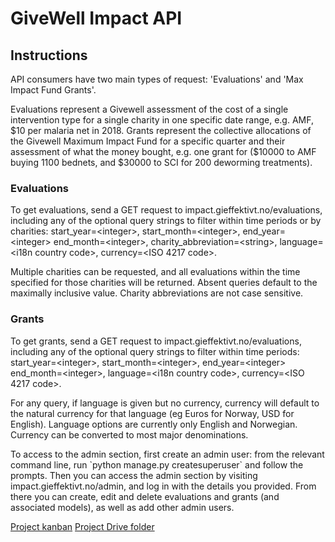 # GiveWell Impact API

<div><h2>Instructions</h2>
  <p>API consumers have two main types of request: 'Evaluations' and 'Max Impact Fund Grants'.</p>
  <p>Evaluations represent a Givewell assessment of the cost of a single intervention type for a single charity in one specific date range, e.g. AMF, $10 per malaria net in 2018. Grants represent the collective allocations of the Givewell Maximum Impact Fund for a specific quarter and their assessment of what the money bought, e.g. one grant for ($10000 to AMF buying 1100 bednets, and $30000 to SCI for 200 deworming treatments).</p>
  <h3>Evaluations</h3>
  <p>To get evaluations, send a GET request to impact.gieffektivt.no/evaluations, including any of the optional query strings to filter within time periods or by charities: start_year=&lt;integer&gt;, start_month=&lt;integer&gt;, end_year=&lt;integer&gt; end_month=&lt;integer&gt;, charity_abbreviation=&lt;string&gt;, language=&lt;i18n country code&gt;, currency=&lt;ISO 4217 code&gt;.  </p>
  <p>Multiple charities can be requested, and all evaluations within the time specified for those charities will be returned. Absent queries default to the maximally inclusive value. Charity abbreviations are not case sensitive.</p>
  <h3>Grants</h3>
  <p>To get grants, send a GET request to impact.gieffektivt.no/evaluations, including any of the optional query strings to filter within time periods: start_year=&lt;integer&gt;, start_month=&lt;integer&gt;, end_year=&lt;integer&gt; end_month=&lt;integer&gt;, language=&lt;i18n country code&gt;, currency=&lt;ISO 4217 code&gt;. </p>
  <p>For any query, if language is given but no currency, currency will default to the natural currency for that language (eg Euros for Norway, USD for English). Language options are currently only English and Norwegian. Currency can be converted to most major denominations.</p>
  <p>To access to the admin section, first create an admin user: from the relevant command line, run `python manage.py createsuperuser` and follow the prompts. Then you can access the admin section by visiting impact.gieffektivt.no/admin, and log in with the details you provided. From there you can create, edit and delete evaluations and grants (and associated models), as well as add other admin users.</p>
</div>

[Project kanban](https://github.com/orgs/stiftelsen-effekt/projects/10)
[Project Drive folder](https://drive.google.com/drive/folders/1oq7mnB1tIN5beIFmf3iFKg01w46jSfiw?usp=sharing)

